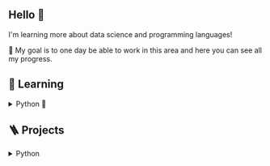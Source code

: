 ## Hello 👋

I'm learning more about data science and programming languages!

🎯 My goal is to one day be able to work in this area and here you can see all my progress. 


## 📖 Learning
<details>
  
<summary>Python 🐍 </summary>
  
  [CS50 Introduction to Programming with Python](https://github.com/richardnj14/CS50_Python)

</details>



## 🪜 Projects

<details>
  
<summary> Python</summary>

[CSTR dynamic model](https://github.com/richardnj14/CSTR-model)
</details>


<!--

<details>
  
<summary> Python</summary>

[CS50 Introduction to Programming with Python]

</details>

**richardnj14/richardnj14** is a ✨ _special_ ✨ repository because its `README.md` (this file) appears on your GitHub profile.

Here are some ideas to get you started:

- 🔭 I’m currently working on ...
- 🌱 I’m currently learning ...
- 👯 I’m looking to collaborate on ...
- 🤔 I’m looking for help with ...
- 💬 Ask me about ...
- 📫 How to reach me: ...
- 😄 Pronouns: ...
- ⚡ Fun fact: ...
-->
